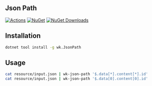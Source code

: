 ## Json Path

[![Actions](https://github.com/wk-j/json-path/workflows/NuGet/badge.svg)](https://github.com/wk-j/json-path/actions)
[![NuGet](https://img.shields.io/nuget/v/wk.JsonPath.svg)](https://www.nuget.org/packages/wk.JsonPath)
[![NuGet Downloads](https://img.shields.io/nuget/dt/wk.JsonPath.svg)](https://www.nuget.org/packages/wk.JsonPath)

## Installation

```bash
dotnet tool install -g wk.JsonPath
```

## Usage

```bash
cat resource/input.json | wk-json-path '$.data[*].content[*].id'
cat resource/input.json | wk-json-path '$.data[0].content[0].id'
```